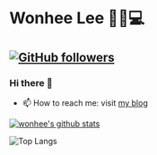 # Wonhee Lee 🙋‍♀️💻

[![GitHub followers](https://img.shields.io/github/followers/wonhee009?style=social)](https://github.com/wonhee009/?tab=follow)
---

### Hi there 👋

- 📫 How to reach me: visit [my blog](https://velog.io/@wonhee010)

[![wonhee's github stats](https://github-readme-stats.vercel.app/api?username=wonhee009)](https://github.com/anuraghazra/github-readme-stats)

<!--
**wonhee009/wonhee009** is a ✨ _special_ ✨ repository because its `README.md` (this file) appears on your GitHub profile.

Here are some ideas to get you started:

- 🔭 I’m currently working on ...
- 🌱 I’m currently learning ...
- 👯 I’m looking to collaborate on ...
- 🤔 I’m looking for help with ...
- 💬 Ask me about ...
- 📫 How to reach me: ...
- 😄 Pronouns: ...
- ⚡ Fun fact: ...
-->
![Top Langs](https://github-readme-stats.vercel.app/api/top-langs/?username=wonhee009)
